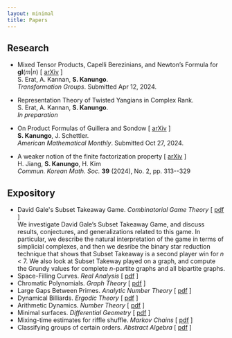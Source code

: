 ```yaml
---
layout: minimal
title: Papers
---
```


## Research

- Mixed Tensor Products, Capelli Berezinians, and Newton’s Formula for **gl**(*m*\|*n*) \[ [arXiv](https://arxiv.org/pdf/2409.02422) \] <br />
  S. Erat, A. Kannan, **S. Kanungo**. <br />
  *Transformation Groups*. Submitted Apr 12, 2024.
  
- Representation Theory of Twisted Yangians in Complex Rank.  <br />
  S. Erat, A. Kannan, **S. Kanungo**. <br />
  *In preparation*
  
- On Product Formulas of Guillera and Sondow \[ [arXiv](https://arxiv.org/pdf/2410.07534) \] <br />
  **S. Kanungo**, J. Schettler. <br />
  *American Mathematical Monthly*. Submitted Oct 27, 2024.
  
- A weaker notion of the finite factorization property \[ [arXiv](https://arxiv.org/pdf/2307.09645) \] <br />
  H. Jiang, **S. Kanungo**, H. Kim <br />
  *Commun. Korean Math. Soc.* **39** (2024), No. 2, pp. 313--329 <br />
  
## Expository 

- David Gale's Subset Takeaway Game. *Combinatorial Game Theory* \[ [pdf](http://simonrs.com/eulercircle/cgt2024/shihan-subset.pdf) \] <br>
  We investigate David Gale’s Subset Takeaway Game, and discuss results, conjectures, and generalizations related to this game. In particular, we describe the
natural interpretation of the game in terms of simplicial complexes, and then we desribe the binary star reduction technique that shows that Subset Takeaway is a second player win for *n* < 7. We also look at Subset Takeway played on a graph, and compute the Grundy values for complete *n*-partite graphs and all bipartite graphs.
- Space-Filling Curves. *Real Analysis* \[ [pdf](space-filling-curves.pdf) \]
- Chromatic Polynomials. *Graph Theory* \[ [pdf](chromatic-polynomials.pdf) \]
- Large Gaps Between Primes. *Analytic Number Theory* \[ [pdf](http://simonrs.com/eulercircle/analyticnt2024/shihan-largegaps.pdf) \] 
- Dynamical Billiards. *Ergodic Theory* \[ [pdf](http://simonrs.com/eulercircle/ergodic2024/shihan-billiards.pdf) \]
- Arithmetic Dynamics. *Number Theory* \[ [pdf](http://simonrs.com/eulercircle/nt2023/shihan-arithdyn.pdf) \]
- Minimal surfaces. *Differential Geometry* \[ [pdf](http://simonrs.com/eulercircle/diffgeo/shihan-minimal.pdf) \]
- Mixing-time estimates for riffle shuffle. *Markov Chains* \[ [pdf](http://simonrs.com/eulercircle/markovchains/shihan-riffle.pdf) \]
- Classifying groups of certain orders. *Abstract Algebra* \[ [pdf](http://simonrs.com/eulercircle/algebra2020/shihan-orders.pdf) \]

